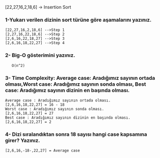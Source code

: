 [22,27,16,2,18,6] -> Insertion Sort

### 1-Yukarı verilen dizinin sort türüne göre aşamalarını yazınız.

```
[22,27,16,2,18,6] -->Step 1
[2,27,16,22,18,6] -->Step 2
[2,6,16,22,18,27] -->Step 3
[2,6,16,18,22,27] -->Step 4
```

### 2- Big-O gösterimini yazınız.

```
   O(n^2)
```

### 3- Time Complexity: Average case: Aradığımız sayının ortada olması,Worst case: Aradığımız sayının sonda olması, Best case: Aradığımız sayının dizinin en başında olması.

```
Average case : Aradığımız sayının ortada olması.
[2,6,16,18,22,27] = 16 - 18
Worst case : Aradığımız sayının sonda olması.
[2,6,16,18,22,27] = 27
Best case : Aradığımız sayının dizinin en başında olması.
[2,6,16,18,22,27] = 2
```

### 4- Dizi sıralandıktan sonra 18 sayısı hangi case kapsamına girer? Yazınız.

```
[2,6,16,-18-,22,27] = Average case
```

